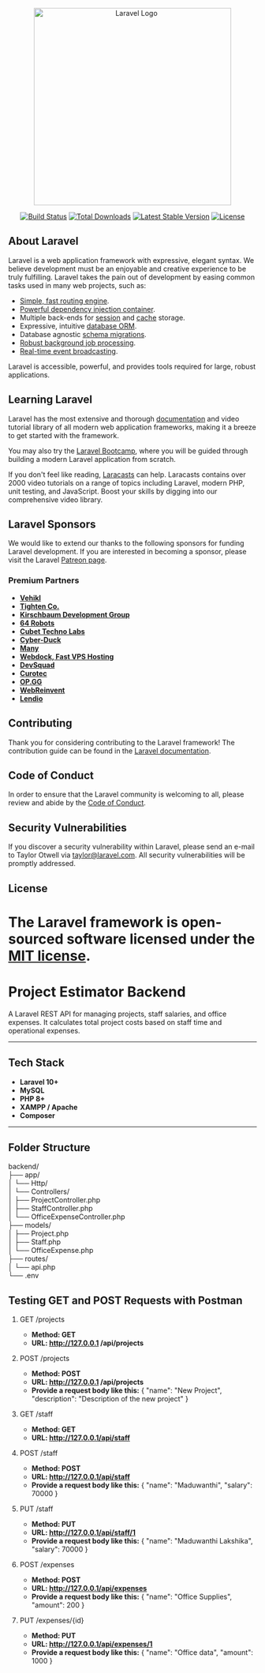 
<p align="center"><a href="https://laravel.com" target="_blank"><img src="https://raw.githubusercontent.com/laravel/art/master/logo-lockup/5%20SVG/2%20CMYK/1%20Full%20Color/laravel-logolockup-cmyk-red.svg" width="400" alt="Laravel Logo"></a></p>

<p align="center">
<a href="https://github.com/laravel/framework/actions"><img src="https://github.com/laravel/framework/workflows/tests/badge.svg" alt="Build Status"></a>
<a href="https://packagist.org/packages/laravel/framework"><img src="https://img.shields.io/packagist/dt/laravel/framework" alt="Total Downloads"></a>
<a href="https://packagist.org/packages/laravel/framework"><img src="https://img.shields.io/packagist/v/laravel/framework" alt="Latest Stable Version"></a>
<a href="https://packagist.org/packages/laravel/framework"><img src="https://img.shields.io/packagist/l/laravel/framework" alt="License"></a>
</p>

## About Laravel

Laravel is a web application framework with expressive, elegant syntax. We believe development must be an enjoyable and creative experience to be truly fulfilling. Laravel takes the pain out of development by easing common tasks used in many web projects, such as:

- [Simple, fast routing engine](https://laravel.com/docs/routing).
- [Powerful dependency injection container](https://laravel.com/docs/container).
- Multiple back-ends for [session](https://laravel.com/docs/session) and [cache](https://laravel.com/docs/cache) storage.
- Expressive, intuitive [database ORM](https://laravel.com/docs/eloquent).
- Database agnostic [schema migrations](https://laravel.com/docs/migrations).
- [Robust background job processing](https://laravel.com/docs/queues).
- [Real-time event broadcasting](https://laravel.com/docs/broadcasting).

Laravel is accessible, powerful, and provides tools required for large, robust applications.

## Learning Laravel

Laravel has the most extensive and thorough [documentation](https://laravel.com/docs) and video tutorial library of all modern web application frameworks, making it a breeze to get started with the framework.

You may also try the [Laravel Bootcamp](https://bootcamp.laravel.com), where you will be guided through building a modern Laravel application from scratch.

If you don't feel like reading, [Laracasts](https://laracasts.com) can help. Laracasts contains over 2000 video tutorials on a range of topics including Laravel, modern PHP, unit testing, and JavaScript. Boost your skills by digging into our comprehensive video library.

## Laravel Sponsors

We would like to extend our thanks to the following sponsors for funding Laravel development. If you are interested in becoming a sponsor, please visit the Laravel [Patreon page](https://patreon.com/taylorotwell).

### Premium Partners

- **[Vehikl](https://vehikl.com/)**
- **[Tighten Co.](https://tighten.co)**
- **[Kirschbaum Development Group](https://kirschbaumdevelopment.com)**
- **[64 Robots](https://64robots.com)**
- **[Cubet Techno Labs](https://cubettech.com)**
- **[Cyber-Duck](https://cyber-duck.co.uk)**
- **[Many](https://www.many.co.uk)**
- **[Webdock, Fast VPS Hosting](https://www.webdock.io/en)**
- **[DevSquad](https://devsquad.com)**
- **[Curotec](https://www.curotec.com/services/technologies/laravel/)**
- **[OP.GG](https://op.gg)**
- **[WebReinvent](https://webreinvent.com/?utm_source=laravel&utm_medium=github&utm_campaign=patreon-sponsors)**
- **[Lendio](https://lendio.com)**

## Contributing

Thank you for considering contributing to the Laravel framework! The contribution guide can be found in the [Laravel documentation](https://laravel.com/docs/contributions).

## Code of Conduct

In order to ensure that the Laravel community is welcoming to all, please review and abide by the [Code of Conduct](https://laravel.com/docs/contributions#code-of-conduct).

## Security Vulnerabilities

If you discover a security vulnerability within Laravel, please send an e-mail to Taylor Otwell via [taylor@laravel.com](mailto:taylor@laravel.com). All security vulnerabilities will be promptly addressed.

## License

The Laravel framework is open-sourced software licensed under the [MIT license](https://opensource.org/licenses/MIT).
=======
# Project Estimator Backend

A Laravel REST API for managing projects, staff salaries, and office expenses. It calculates total project costs based on staff time and operational expenses.

---

##  Tech Stack

- **Laravel 10+**
- **MySQL**
- **PHP 8+**
- **XAMPP / Apache**
- **Composer**

---

##  Folder Structure

backend/ <br>
├── app/  <br>
│ └── Http/  <br>
│ └── Controllers/  <br>
│ ├── ProjectController.php  <br>
│ ├── StaffController.php  <br>
│ └── OfficeExpenseController.php  <br>
├── models/  <br>
│ ├── Project.php   <br>
│ ├── Staff.php  <br>
│ └── OfficeExpense.php   <br>
├── routes/  <br>
│ └── api.php  <br>
└── .env

## Testing GET and POST Requests with Postman
1. GET /projects
    - **Method: GET**
    - **URL: http://127.0.0.1 /api/projects**
   
2. POST /projects
    - **Method: POST**
    - **URL: http://127.0.0.1 /api/projects**
    -  **Provide a request body like this:**
     {
    "name": "New Project",
    "description": "Description of the new project"
}
3. GET /staff
     - **Method: GET**
     -  **URL: http://127.0.0.1/api/staff**
      

4. POST /staff
      - **Method: POST**
      - **URL: http://127.0.0.1/api/staff**
      - **Provide a request body like this:**
        {
    "name": "Maduwanthi",
    "salary": 70000
}
5. PUT /staff
      - **Method: PUT**
      - **URL: http://127.0.0.1/api/staff/1**
      - **Provide a request body like this:**
        {
    "name": "Maduwanthi Lakshika",
    "salary": 70000
}

6. POST /expenses
      - **Method: POST**
      - **URL: http://127.0.0.1/api/expenses**
      - **Provide a request body like this:**
       {
    "name": "Office Supplies",
    "amount": 200
}
7.  PUT /expenses/{id}
       - **Method: PUT**
      - **URL: http://127.0.0.1/api/expenses/1**
      - **Provide a request body like this:**
       {
    "name": "Office data",
    "amount": 1000
}




